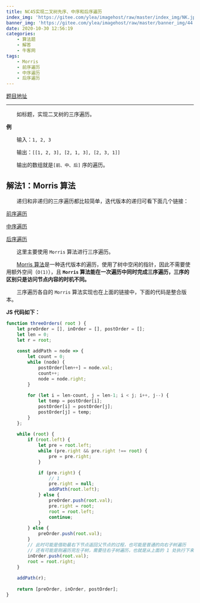 ```yaml
---
title: NC45实现二叉树先序、中序和后序遍历
index_img: 'https://gitee.com/ylea/imagehost/raw/master/index_img/NK.jpg'
banner_img: 'https://gitee.com/ylea/imagehost/raw/master/banner_img/44.png'
date: 2020-10-30 12:56:19
categories:
    - 算法题
    - 解答
    - 牛客网
tags:
    - Morris
    - 前序遍历
    - 中序遍历
    - 后序遍历
---
```



[题目地址](https://www.nowcoder.com/practice/a9fec6c46a684ad5a3abd4e365a9d362?tpId=117&&tqId=35075&rp=1&ru=/ta/job-code-high&qru=/ta/job-code-high/question-ranking)

---

&emsp;&emsp;如标题，实现二叉树的三序遍历。

**例**

&emsp;&emsp;输入：`1, 2, 3`

&emsp;&emsp;输出：`[[1, 2, 3], [2, 1, 3], [2, 3, 1]]`

&emsp;&emsp;输出的数组就是`[前、中、后]` 序的遍历。



## 解法1：Morris 算法

&emsp;&emsp;递归和非递归的三序遍历都比较简单，迭代版本的递归可看下面几个链接：

[前序遍历](https://yleave.top/2020/10/27/%E7%AE%97%E6%B3%95%E9%A2%98/%E8%A7%A3%E7%AD%94/LeetCode/144-%E4%BA%8C%E5%8F%89%E6%A0%91%E7%9A%84%E5%89%8D%E5%BA%8F%E9%81%8D%E5%8E%86/#%E8%A7%A3%E6%B3%951%E8%BF%AD%E4%BB%A3)

[中序遍历](https://yleave.top/2020/09/24/%E7%AE%97%E6%B3%95%E9%A2%98/%E8%A7%A3%E7%AD%94/LeetCode/501-%E4%BA%8C%E5%8F%89%E6%90%9C%E7%B4%A2%E6%A0%91%E4%B8%AD%E7%9A%84%E4%BC%97%E6%95%B0/#%E8%A7%A3%E6%B3%951%E4%B8%AD%E5%BA%8F%E9%81%8D%E5%8E%86)

[后序遍历](https://yleave.top/2020/09/30/%E7%AE%97%E6%B3%95%E9%A2%98/%E8%A7%A3%E7%AD%94/LeetCode/145-%E4%BA%8C%E5%8F%89%E6%A0%91%E7%9A%84%E5%90%8E%E5%BA%8F%E9%81%8D%E5%8E%86/#%E8%A7%A3%E6%B3%951%E5%80%9F%E5%8A%A9%E6%A0%88%E8%BF%9B%E8%A1%8C%E5%90%8E%E5%BA%8F%E9%9D%9E%E9%80%92%E5%BD%92%E9%81%8D%E5%8E%86)

&emsp;&emsp;这里主要使用 `Morris` 算法进行三序遍历。

&emsp;&emsp;[Morris 算法](https://yleave.top/2020/09/24/%E7%AE%97%E6%B3%95%E9%A2%98/%E7%AE%97%E6%B3%95%E7%9F%A5%E8%AF%86/Morris%E7%AE%97%E6%B3%95/)是一种迭代版本的遍历，使用了树中空闲的指针，因此不需要使用额外空间（`O(1)`），且 **`Morris` 算法能在一次遍历中同时完成三序遍历，三序的区别只是访问节点内容的时机不同。**

&emsp;&emsp;三序遍历各自的 `Morris` 算法实现也在上面的链接中，下面的代码是整合版本。

**JS 代码如下：**

```js
function threeOrders( root ) {
    let preOrder = [], inOrder = [], postOrder = [];
    let len = 0;
    let r = root;
    
    const addPath = node => {
        let count = 0;
        while (node) {
            postOrder[len++] = node.val;
            count++;
            node = node.right;
        }
        
        for (let i = len-count, j = len-1; i < j; i++, j--) {
            let temp = postOrder[i];
            postOrder[i] = postOrder[j];
            postOrder[j] = temp;
        }
    };
    
    while (root) {
        if (root.left) {
            let pre = root.left;
            while (pre.right && pre.right !== root) {
                pre = pre.right;
            }

            if (pre.right) {
                // 1
                pre.right = null;
                addPath(root.left);
            } else {
                preOrder.push(root.val);
                pre.right = root;
                root = root.left;
                continue;
            }
        } else {
            preOrder.push(root.val);
        }
        // 此时可能是借助最右下节点返回父节点的过程，也可能是普通的向右子树遍历
        // 还有可能是刚遍历完左子树，需要往右子树遍历，也就是从上面的 1 处执行下来的
        inOrder.push(root.val);
        root = root.right;
    }
    
    addPath(r);
    
    return [preOrder, inOrder, postOrder];
}
```


